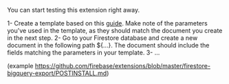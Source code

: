 You can start testing this extension right away. 

1- Create a template based on this [guide](???). Make note of the parameters you've used 
in the template, as they should match the document you create in the next step. 
2- Go to your Firestore database and create a new document in the following path ${...}. 
The document should include the fields matching the parameters in your template. 
3- ...



(example https://github.com/firebase/extensions/blob/master/firestore-bigquery-export/POSTINSTALL.md)
